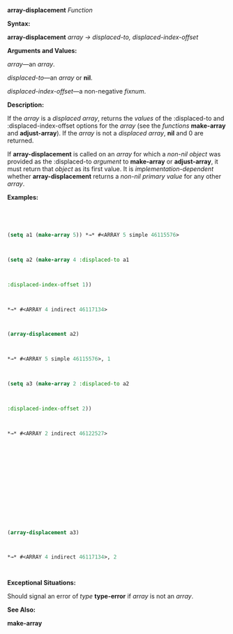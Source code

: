 **array-displacement** *Function* 



**Syntax:** 



**array-displacement** *array → displaced-to, displaced-index-offset* 



**Arguments and Values:** 



*array*—an *array*. 



*displaced-to*—an *array* or **nil**. 



*displaced-index-offset*—a non-negative *fixnum*. 



**Description:** 



If the *array* is a *displaced array*, returns the *values* of the :displaced-to and :displaced-index-offset options for the *array* (see the *functions* **make-array** and **adjust-array**). If the *array* is not a *displaced array*, **nil** and 0 are returned. 



If **array-displacement** is called on an *array* for which a *non-nil object* was provided as the :displaced-to *argument* to **make-array** or **adjust-array**, it must return that *object* as its first value. It is *implementation-dependent* whether **array-displacement** returns a *non-nil primary value* for any other *array*. 



**Examples:**
```lisp
 



(setq a1 (make-array 5)) *→* #<ARRAY 5 simple 46115576> 



(setq a2 (make-array 4 :displaced-to a1 



:displaced-index-offset 1)) 



*→* #<ARRAY 4 indirect 46117134> 



(array-displacement a2) 



*→* #<ARRAY 5 simple 46115576>, 1 



(setq a3 (make-array 2 :displaced-to a2 



:displaced-index-offset 2)) 



*→* #<ARRAY 2 indirect 46122527> 







 



 



(array-displacement a3) 



*→* #<ARRAY 4 indirect 46117134>, 2 




```
**Exceptional Situations:** 



Should signal an error of *type* **type-error** if *array* is not an *array*. 



**See Also:** 



**make-array** 



